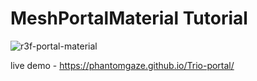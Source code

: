# MeshPortalMaterial Tutorial

![r3f-portal-material](https://github.com/wass08/r3f-mesh-portal-material/assets/6551176/a010e5a0-f4b7-46c4-b43d-81eda6e88e7b)

live demo - https://phantomgaze.github.io/Trio-portal/

